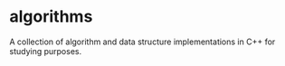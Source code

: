 # algorithms
A collection of algorithm and data structure implementations in C++ for studying purposes.
